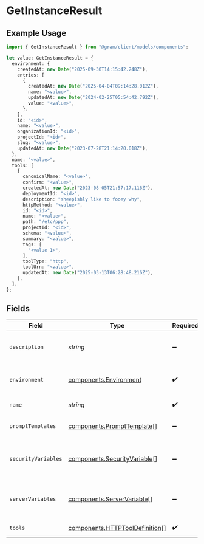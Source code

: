 # GetInstanceResult

## Example Usage

```typescript
import { GetInstanceResult } from "@gram/client/models/components";

let value: GetInstanceResult = {
  environment: {
    createdAt: new Date("2025-09-30T14:15:42.248Z"),
    entries: [
      {
        createdAt: new Date("2025-04-04T09:14:28.012Z"),
        name: "<value>",
        updatedAt: new Date("2024-02-25T05:54:42.792Z"),
        value: "<value>",
      },
    ],
    id: "<id>",
    name: "<value>",
    organizationId: "<id>",
    projectId: "<id>",
    slug: "<value>",
    updatedAt: new Date("2023-07-28T21:14:20.018Z"),
  },
  name: "<value>",
  tools: [
    {
      canonicalName: "<value>",
      confirm: "<value>",
      createdAt: new Date("2023-08-05T21:57:17.116Z"),
      deploymentId: "<id>",
      description: "sheepishly like to fooey why",
      httpMethod: "<value>",
      id: "<id>",
      name: "<value>",
      path: "/etc/ppp",
      projectId: "<id>",
      schema: "<value>",
      summary: "<value>",
      tags: [
        "<value 1>",
      ],
      toolType: "http",
      toolUrn: "<value>",
      updatedAt: new Date("2025-03-13T06:28:48.216Z"),
    },
  ],
};
```

## Fields

| Field                                                                            | Type                                                                             | Required                                                                         | Description                                                                      |
| -------------------------------------------------------------------------------- | -------------------------------------------------------------------------------- | -------------------------------------------------------------------------------- | -------------------------------------------------------------------------------- |
| `description`                                                                    | *string*                                                                         | :heavy_minus_sign:                                                               | The description of the toolset                                                   |
| `environment`                                                                    | [components.Environment](../../models/components/environment.md)                 | :heavy_check_mark:                                                               | Model representing an environment                                                |
| `name`                                                                           | *string*                                                                         | :heavy_check_mark:                                                               | The name of the toolset                                                          |
| `promptTemplates`                                                                | [components.PromptTemplate](../../models/components/prompttemplate.md)[]         | :heavy_minus_sign:                                                               | The list of prompt templates                                                     |
| `securityVariables`                                                              | [components.SecurityVariable](../../models/components/securityvariable.md)[]     | :heavy_minus_sign:                                                               | The security variables that are relevant to the toolset                          |
| `serverVariables`                                                                | [components.ServerVariable](../../models/components/servervariable.md)[]         | :heavy_minus_sign:                                                               | The server variables that are relevant to the toolset                            |
| `tools`                                                                          | [components.HTTPToolDefinition](../../models/components/httptooldefinition.md)[] | :heavy_check_mark:                                                               | The list of tools                                                                |